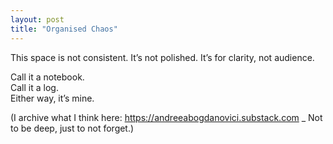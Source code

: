 ```yaml
---
layout: post
title: "Organised Chaos"
---
```


This space is not consistent. It’s not polished. It’s for clarity, not audience.

Call it a notebook.  
Call it a log.  
Either way, it’s mine.

(I archive what I think here: https://andreeabogdanovici.substack.com _ Not to be deep, just to not forget.)
